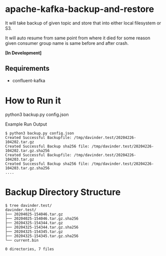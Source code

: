 # apache-kafka-backup-and-restore
It will take backup of given topic and store that into either local filesystem or S3.

It will auto resume from same point from where it died for some reason given consumer group name is same before and after crash.

**[In Development]**

## Requirements
* confluent-kafka

# How to Run it
python3 backup.py config.json

Example Run Output
```
$ python3 backup.py config.json
Created Successful Backupfile: /tmp/davinder.test/20204226-104202.tar.gz
Created Successful Backup sha256 file: /tmp/davinder.test/20204226-104202.tar.gz.sha256
Created Successful Backupfile: /tmp/davinder.test/20204226-104203.tar.gz
Created Successful Backup sha256 file: /tmp/davinder.test/20204226-104203.tar.gz.sha256
....
```

# Backup Directory Structure
```
$ tree davinder.test/
davinder.test/
├── 20204025-154046.tar.gz
├── 20204025-154046.tar.gz.sha256
├── 20204325-154344.tar.gz
├── 20204325-154344.tar.gz.sha256
├── 20204325-154345.tar.gz
├── 20204325-154345.tar.gz.sha256
└── current.bin

0 directories, 7 files
```
